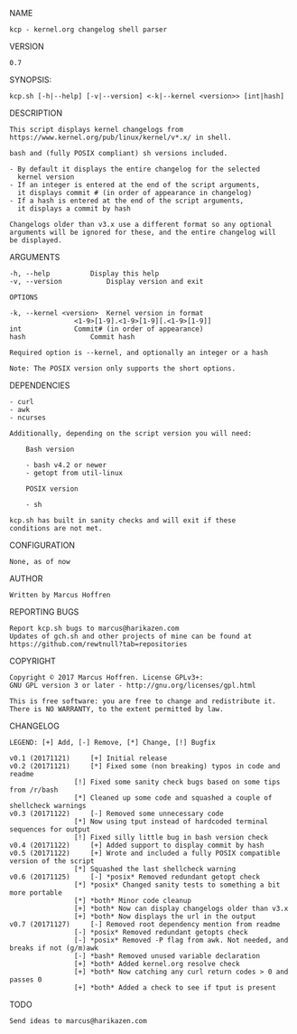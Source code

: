 NAME

	kcp - kernel.org changelog shell parser

VERSION

	0.7

SYNOPSIS:

	kcp.sh [-h|--help] [-v|--version] <-k|--kernel <version>> [int|hash]

DESCRIPTION

	This script displays kernel changelogs from
	https://www.kernel.org/pub/linux/kernel/v*.x/ in shell.

	bash and (fully POSIX compliant) sh versions included.

	- By default it displays the entire changelog for the selected
	  kernel version
	- If an integer is entered at the end of the script arguments,
	  it displays commit # (in order of appearance in changelog)
	- If a hash is entered at the end of the script arguments,
	  it displays a commit by hash

	Changelogs older than v3.x use a different format so any optional
	arguments will be ignored for these, and the entire changelog will
	be displayed.

ARGUMENTS

	-h, --help			Display this help
	-v, --version			Display version and exit

	OPTIONS

	-k, --kernel <version>	Kernel version in format
					<1-9>[1-9].<1-9>[1-9][.<1-9>[1-9]]
	int				Commit# (in order of appearance)
	hash				Commit hash

	Required option is --kernel, and optionally an integer or a hash

	Note: The POSIX version only supports the short options.

DEPENDENCIES

	- curl
	- awk
	- ncurses

	Additionally, depending on the script version you will need:

	    Bash version

	    - bash v4.2 or newer
	    - getopt from util-linux

	    POSIX version

	    - sh

	kcp.sh has built in sanity checks and will exit if these
	conditions are not met.

CONFIGURATION

	None, as of now

AUTHOR

	Written by Marcus Hoffren

REPORTING BUGS

	Report kcp.sh bugs to marcus@harikazen.com
	Updates of gch.sh and other projects of mine can be found at
	https://github.com/rewtnull?tab=repositories

COPYRIGHT

	Copyright © 2017 Marcus Hoffren. License GPLv3+:
	GNU GPL version 3 or later - http://gnu.org/licenses/gpl.html

	This is free software: you are free to change and redistribute it.
	There is NO WARRANTY, to the extent permitted by law.

CHANGELOG

	LEGEND: [+] Add, [-] Remove, [*] Change, [!] Bugfix

	v0.1 (20171121)		[+] Initial release
	v0.2 (20171121)		[*] Fixed some (non breaking) typos in code and readme
					[!] Fixed some sanity check bugs based on some tips from /r/bash
					[*] Cleaned up some code and squashed a couple of shellcheck warnings
	v0.3 (20171122)		[-] Removed some unnecessary code
					[*] Now using tput instead of hardcoded terminal sequences for output
					[!] Fixed silly little bug in bash version check
	v0.4 (20171122)		[+] Added support to display commit by hash
	v0.5 (20171122)		[+] Wrote and included a fully POSIX compatible version of the script
					[*] Squashed the last shellcheck warning
	v0.6 (20171125)		[-] *posix* Removed redundant getopt check
					[*] *posix* Changed sanity tests to something a bit more portable
					[*] *both* Minor code cleanup
					[+] *both* Now can display changelogs older than v3.x
					[+] *both* Now displays the url in the output
	v0.7 (20171127)		[-] Removed root dependency mention from readme
					[-] *posix* Removed redundant getopts check
					[-] *posix* Removed -P flag from awk. Not needed, and breaks if not (g/m)awk
					[-] *bash* Removed unused variable declaration
					[+] *both* Added kernel.org resolve check
					[+] *both* Now catching any curl return codes > 0 and passes 0
					[+] *both* Added a check to see if tput is present

TODO

	Send ideas to marcus@harikazen.com
